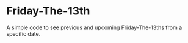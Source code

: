 # Friday-The-13th
A simple code to see previous and upcoming Friday-The-13ths from a specific date.
